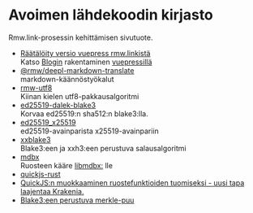 # Avoimen lähdekoodin kirjasto

Rmw.link-prosessin kehittämisen sivutuote.

* [Räätälöity versio vuepress rmw.linkistä](https://github.com/rmw-link/blog-vuepress2)  
  Katso [Blogin](/log/2020-11-29-vuepress.html) rakentaminen [vuepressillä](/log/2020-11-29-vuepress.html)
* [@rmw/deepl-markdown-translate](https://www.npmjs.com/package/@rmw/deepl-markdown-translate)  
  markdown-käännöstyökalut
* [rmw-utf8](https://docs.rs/crate/rmw-utf8)  
  Kiinan kielen utf8-pakkausalgoritmi
* [ed25519-dalek-blake3](https://github.com/rmw-lib/ed25519_x25519)  
  Korvaa ed25519:n sha512:n blake3:lla.
* [ed25519_x25519](https://github.com/rmw-lib/ed25519_x25519)  
  ed25519-avainparista x25519-avainpariin
* [xxblake3](https://docs.rs/crate/xxblake3)  
  Blake3:een ja xxh3:een perustuva salausalgoritmi
* [mdbx](https://docs.rs/crate/mdbx)  
  Ruosteen kääre [libmdbx:](https://github.com/erthink/libmdbx) lle
* [quickjs-rust](https://github.com/rmw-lib/quickjs-rust)
* [QuickJS:n muokkaaminen ruostefunktioiden tuomiseksi - uusi tapa laajentaa Krakenia.](/log/2022-04-29-quickjs-rust.html)
* [Blake3:een perustuva merkle-puu](/log/2022-06-02-blake3_merkle.html)